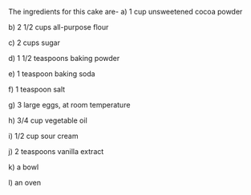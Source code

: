 The ingredients for this cake are-
a) 1 cup unsweetened cocoa powder 

b) 2 1/2 cups all-purpose flour

c) 2 cups sugar

d) 1 1/2 teaspoons baking powder

e) 1 teaspoon baking soda

f) 1 teaspoon salt

g) 3 large eggs, at room temperature

h) 3/4 cup vegetable oil

i) 1/2 cup sour cream

j) 2 teaspoons vanilla extract

k) a bowl

l) an oven
